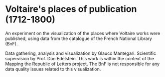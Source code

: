 Voltaire's places of publication (1712-1800)
============================================

An experiment on the visualization of the places where Voltaire works were published, using data from the catalogue of the French National Library (BnF).

Data gathering, analysis and visualization by Glauco Mantegari. Scientific supervision by Prof. Dan Edelstein. This work is within the context of the Mapping the Republic of Letters project. The BnF is not responsible for any data quality issues related to this visualization.

